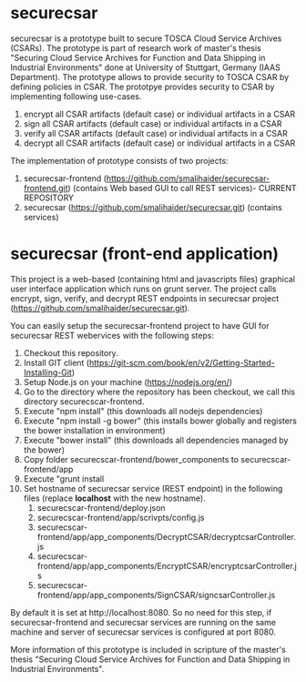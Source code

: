 # securecsar

securecsar is a prototype built to secure TOSCA Cloud Service Archives (CSARs). The prototype is part of research work of master's thesis "Securing Cloud Service Archives for Function and Data Shipping in Industrial Environments" done at University of Stuttgart, Germany (IAAS Department). The prototype allows to provide security to TOSCA CSAR by defining policies in CSAR. The prototpye provides security to CSAR by implementing following use-cases.

1. encrypt all CSAR artifacts (default case) or individual artifacts in a CSAR
1. sign all CSAR artifacts (default case) or individual artifacts in a CSAR
1. verify all CSAR artifacts (default case) or individual artifacts in a CSAR
1. decrypt all CSAR artifacts (default case) or individual artifacts in a CSAR

The implementation of prototype consists of two projects:
1. securecsar-frontend (https://github.com/smalihaider/securecsar-frontend.git) (contains Web based GUI to call REST services)- CURRENT REPOSITORY
1. securecsar (https://github.com/smalihaider/securecsar.git) (contains services)

# securecsar (front-end application)
This project is a web-based (containing html and javascripts files) graphical user interface application which runs on grunt server. The project calls encrypt, sign, verify, and decrypt REST endpoints in securecsar project (https://github.com/smalihaider/securecsar.git).

You can easily setup the securecsar-frontend project to have GUI for securecsar REST webervices with the following steps:

1. Checkout this repository.
1. Install GIT client (https://git-scm.com/book/en/v2/Getting-Started-Installing-Git)
1. Setup Node.js on your machine (https://nodejs.org/en/)
1. Go to the directory where the repository has been checkout, we call this directory securecscar-frontend.
1. Execute "npm install" (this downloads all nodejs dependencies)
1. Execute "npm install -g bower" (this installs bower globally and registers the bower installation in environment)
1. Execute "bower install" (this downloads all dependencies managed by the bower)
1. Copy folder securecscar-frontend/bower_components to securecscar-frontend/app
1. Execute "grunt install
1. Set hostname of securecsar service (REST endpoint) in the following files (replace **localhost** with the new hostname). 
   1. securecscar-frontend/deploy.json
   1. securecscar-frontend/app/scrivpts/config.js
   1. securecscar-frontend/app/app_components/DecryptCSAR/decryptcsarController.js
   1. securecscar-frontend/app/app_components/EncryptCSAR/encryptcsarController.js
   1. securecscar-frontend/app/app_components/SignCSAR/signcsarController.js

By default it is set at http://localhost:8080. So no need for this step, if securecsar-frontend and securecsar services are running on the same machine and server of securecsar services is configured at port 8080.

More information of this prototype is included in scripture of the master's thesis "Securing Cloud Service Archives for Function and Data Shipping in Industrial Environments".
